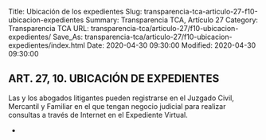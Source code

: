 Title: Ubicación de los expedientes
Slug: transparencia-tca-articulo-27-f10-ubicacion-expedientes
Summary: Transparencia TCA, Artículo 27
Category: Transparencia TCA
URL: transparencia-tca/articulo-27/f10-ubicacion-expedientes/
Save_As: transparencia-tca/articulo-27/f10-ubicacion-expedientes/index.html
Date: 2020-04-30 09:30:00
Modified: 2020-04-30 09:30:00


## ART. 27, 10. UBICACIÓN DE EXPEDIENTES

Las y los abogados litigantes pueden registrarse en el Juzgado Civil, Mercantil y Familiar en el que tengan negocio judicial para realizar consultas a través de Internet en el Expediente Virtual.

* 


